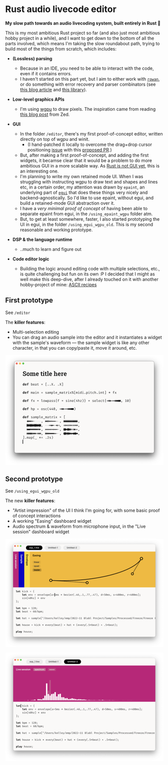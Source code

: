 # Rust audio livecode editor

**My slow path towards an audio livecoding system, built entirely in Rust 🦀**

This is my most ambitious Rust project so far (and also just most ambitious hobby project in a while), and I want to get down to the bottom of all the parts involved, which means I'm taking the slow roundabout path, trying to build most of the things from scratch, which includes:

- **(Lossless) parsing**

  - Because in an IDE, you need to be able to interact with the code, even if it contains errors.
  - I haven't started on this part yet, but I aim to either work with [`rowan`](https://github.com/rust-analyzer/rowan), or do something with error recovery and parser combinators (see [this blog article](https://eyalkalderon.com/blog/nom-error-recovery/) and [this library](https://github.com/zesterer/chumsky/)).

- **Low-level graphics APIs**

  - I'm using [wgpu](https://wgpu.rs/) to draw pixels. The inspiration came from reading [this blog post](https://zed.dev/blog/videogame) from Zed.

- **GUI**

  - In the folder `/editor`, there's my first proof-of-concept editor, written directly on top of wgpu and winit.
    - (I hand-patched it locally to overcome the drag+drop cursor positioning [issue](https://github.com/rust-windowing/winit/issues/1550) with this [proposed PR](https://github.com/rust-windowing/winit/pull/2615).)
  - But, after making a first proof-of-concept, and adding the first widgets, it becamse clear that it would be a problem to do more ambitious GUI in a more scalable way. As [Rust is not GUI yet](https://areweguiyet.com/), this is an interesting one.
  - I'm planning to write my own retained mode UI. When I was struggling with instructing wgpu to draw text and shapes and lines etc, in a certain order, my attention was drawn by `epaint`, an underlying part of [`egui`](https://www.egui.rs/) that does these things very nicely and backend-agnostically. So I'd like to use epaint, without egui, and build a retained-mode GUI abstraction over it.
  - I have a _very minimal proof of concept_ of having been able to separate epaint from egui, in the `/using_epaint_wgpu` folder atm.
  - But, to get at least somewhere, faster, I also started prototyping the UI in egui, in the folder `/using_egui_wgpu_old`. This is my second reasonable and working prototype.

- **DSP & the language runtime**

  - ..much to learn and figure out

- **Code editor logic**

  - Building the logic around editing code with multiple selections, etc., is quite challenging but fun on its own :P I decided that I might as well make this deep-dive, after I already touched on it with another hobby-project of mine: [ASCII recipes](https://asciirecip.es/)

## First prototype

See `/editor`

The **killer features**:

- Multi-selection editing
- You can drag an audio sample into the editor and it instantiates a widget with the sample's waveform — the sample widget is like any other character, in that you can copy/paste it, move it around, etc.

![](pics/stuff_that_looks_like_live_code.png)

## Second prototype

See `/using_egui_wgpu_old`

The new **killer features**:

- "Artist impression" of the UI I think I'm going for, with some basic proof of concept interactions
- A working "Easing" dashboard widget
- Audio spectrum & waveform from microphone input, in the "Live session" dashboard widget

![](pics/easing_dash_1.png)

![](pics/session_dash_1.png)
